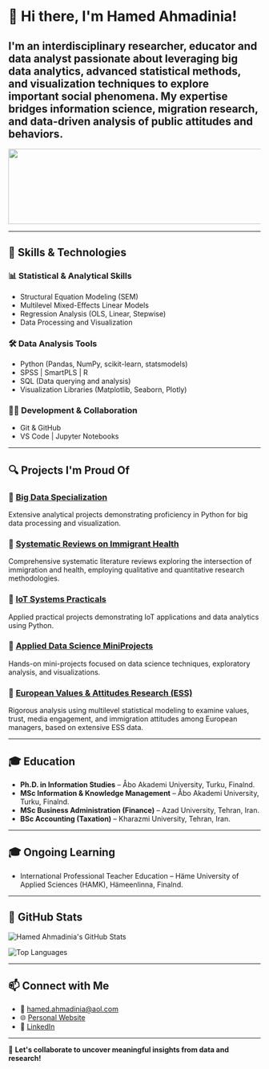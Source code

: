 # 👋 Hi there, I'm Hamed Ahmadinia!

I'm an interdisciplinary researcher, educator and data analyst passionate about leveraging big data analytics, advanced statistical methods, and visualization techniques to explore important social phenomena. My expertise bridges information science, migration research, and data-driven analysis of public attitudes and behaviors.
---
<img src="https://github.com/user-attachments/assets/b7111214-30ff-43a8-9bdc-cd98147480bf" width="1000px" height="150px">

---

## 🚀 Skills & Technologies

### 📊 Statistical & Analytical Skills
- Structural Equation Modeling (SEM)
- Multilevel Mixed-Effects Linear Models
- Regression Analysis (OLS, Linear, Stepwise)
- Data Processing and Visualization

### 🛠️ Data Analysis Tools
- Python (Pandas, NumPy, scikit-learn, statsmodels)
- SPSS | SmartPLS | R
- SQL (Data querying and analysis)
- Visualization Libraries (Matplotlib, Seaborn, Plotly)

### 🧑‍💻 Development & Collaboration
- Git & GitHub
- VS Code | Jupyter Notebooks

---

## 🔍 Projects I'm Proud Of

### 📌 [Big Data Specialization](https://github.com/Hamed-Ahmadinia/Bigdata-Specialization_2021-2022)
Extensive analytical projects demonstrating proficiency in Python for big data processing and visualization.

### 📌 [Systematic Reviews on Immigrant Health](https://github.com/Hamed-Ahmadinia/Systematic-Reviews-Immigrant-Health_2020_2023)
Comprehensive systematic literature reviews exploring the intersection of immigration and health, employing qualitative and quantitative research methodologies.

### 📌 [IoT Systems Practicals](https://github.com/Hamed-Ahmadinia/IoT-Systems-Practicals-2023)
Applied practical projects demonstrating IoT applications and data analytics using Python.

### 📌 [Applied Data Science MiniProjects](https://github.com/Hamed-Ahmadinia/Applied-Data-Science-MiniProjects)
Hands-on mini-projects focused on data science techniques, exploratory analysis, and visualizations.

### 📌 [European Values & Attitudes Research (ESS)](https://github.com/Hamed-Ahmadinia/ESS_Human_Values_Research)
Rigorous analysis using multilevel statistical modeling to examine values, trust, media engagement, and immigration attitudes among European managers, based on extensive ESS data.

---

## 🎓 Education

- **Ph.D. in Information Studies** – Åbo Akademi University, Turku, Finalnd.
- **MSc Information & Knowledge Management** – Åbo Akademi University, Turku, Finalnd.
- **MSc Business Administration (Finance)** – Azad University, Tehran, Iran.
- **BSc Accounting (Taxation)** – Kharazmi University, Tehran, Iran.

---

## 🎓 Ongoing Learning
- International Professional Teacher Education – Häme University of Applied Sciences (HAMK), Hämeenlinna, Finalnd.

---

## 🎯 GitHub Stats
![Hamed Ahmadinia's GitHub Stats](https://github-readme-stats.vercel.app/api?username=Hamed-Ahmadinia&show_icons=true&theme=radical)

![Top Languages](https://github-readme-stats.vercel.app/api/top-langs/?username=Hamed-Ahmadinia&layout=compact&theme=radical)

---

## 📫 Connect with Me
- 📧 [hamed.ahmadinia@aol.com](mailto:hamed.ahmadinia@aol.com)
- 🌐 [Personal Website](https://www.ahmadinia.fi)
- 🔗 [LinkedIn](https://www.linkedin.com/in/hamed-ahmadinia-93541052/)

---

🚀 **Let's collaborate to uncover meaningful insights from data and research!**
